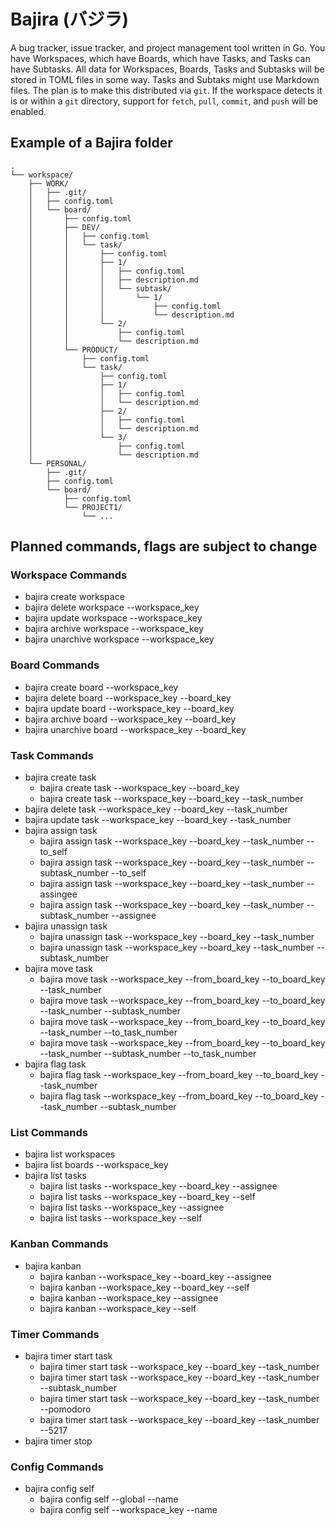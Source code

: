 # Bajira (バジラ)

A bug tracker, issue tracker, and project management tool written in Go. You have Workspaces, which have Boards, which have Tasks, and Tasks can have Subtasks. All data for Workspaces, Boards, Tasks and Subtasks will be stored in TOML files in some way. Tasks and Subtaks might use Markdown files. The plan is to make this distributed via `git`. If the workspace detects it is or within a `git` directory, support for `fetch`, `pull`, `commit`, and `push` will be enabled.

## Example of a Bajira folder

```
.
└── workspace/
    ├── WORK/
    │   ├── .git/
    │   ├── config.toml
    │   └── board/
    │       ├── config.toml
    │       ├── DEV/
    │       │   ├── config.toml
    │       │   └── task/
    │       │       ├── config.toml
    │       │       ├── 1/
    │       │       │   ├── config.toml
    │       │       │   ├── description.md
    │       │       │   └── subtask/
    │       │       │       └── 1/
    │       │       │           ├── config.toml
    │       │       │           └── description.md
    │       │       └── 2/
    │       │           ├── config.toml
    │       │           └── description.md
    │       └── PRODUCT/
    │           ├── config.toml
    │           └── task/
    │               ├── config.toml
    │               ├── 1/
    │               │   ├── config.toml
    │               │   └── description.md
    │               ├── 2/
    │               │   ├── config.toml
    │               │   └── description.md
    │               └── 3/
    │                   ├── config.toml
    │                   └── description.md
    └── PERSONAL/
        ├── .git/
        ├── config.toml
        └── board/
            ├── config.toml
            └── PROJECT1/
                └── ...
```

## Planned commands, flags are subject to change

### Workspace Commands

- bajira create workspace
- bajira delete workspace --workspace_key
- bajira update workspace --workspace_key
- bajira archive workspace --workspace_key
- bajira unarchive workspace --workspace_key

### Board Commands

- bajira create board --workspace_key
- bajira delete board --workspace_key --board_key
- bajira update board --workspace_key --board_key
- bajira archive board --workspace_key --board_key
- bajira unarchive board --workspace_key --board_key

### Task Commands

- bajira create task
  - bajira create task --workspace_key --board_key
  - bajira create task --workspace_key --board_key --task_number
- bajira delete task --workspace_key --board_key --task_number
- bajira update task --workspace_key --board_key --task_number
- bajira assign task
  - bajira assign task --workspace_key --board_key --task_number --to_self
  - bajira assign task --workspace_key --board_key --task_number --subtask_number --to_self
  - bajira assign task --workspace_key --board_key --task_number --assingee
  - bajira assign task --workspace_key --board_key --task_number --subtask_number --assignee
- bajira unassign task
  - bajira unassign task --workspace_key --board_key --task_number
  - bajira unassign task --workspace_key --board_key --task_number --subtask_number
- bajira move task
  - bajira move task --workspace_key --from_board_key --to_board_key --task_number
  - bajira move task --workspace_key --from_board_key --to_board_key --task_number --subtask_number
  - bajira move task --workspace_key --from_board_key --to_board_key --task_number --to_task_number
  - bajira move task --workspace_key --from_board_key --to_board_key --task_number --subtask_number --to_task_number
- bajira flag task
  - bajira flag task --workspace_key --from_board_key --to_board_key --task_number
  - bajira flag task --workspace_key --from_board_key --to_board_key --task_number --subtask_number

### List Commands

- bajira list workspaces
- bajira list boards --workspace_key
- bajira list tasks
  - bajira list tasks --workspace_key --board_key --assignee
  - bajira list tasks --workspace_key --board_key --self
  - bajira list tasks --workspace_key --assignee
  - bajira list tasks --workspace_key --self

### Kanban Commands

- bajira kanban
  - bajira kanban --workspace_key --board_key --assignee
  - bajira kanban --workspace_key --board_key --self
  - bajira kanban --workspace_key --assignee
  - bajira kanban --workspace_key --self

### Timer Commands

- bajira timer start task
  - bajira timer start task --workspace_key --board_key --task_number
  - bajira timer start task --workspace_key --board_key --task_number --subtask_number
  - bajira timer start task --workspace_key --board_key --task_number --pomodoro
  - bajira timer start task --workspace_key --board_key --task_number --5217
- bajira timer stop

### Config Commands

- bajira config self
  - bajira config self --global --name
  - bajira config self --workspace_key --name
